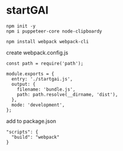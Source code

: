 # startGAI

```
npm init -y
npm i puppeteer-core node-clipboardy
```

```
npm install webpack webpack-cli
```
create webpack.config.js
```
const path = require('path');

module.exports = {
  entry: './startgai.js',
  output: {
    filename: 'bundle.js',
    path: path.resolve(__dirname, 'dist'),
  },
  mode: 'development',
};
```
add to package.json
```
"scripts": {
  "build": "webpack"
}
```